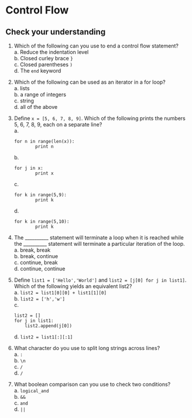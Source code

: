 # Control Flow

## Check your understanding

1. Which of the following can you use to end a control flow statement?  
	a. Reduce the indentation level   
	b. Closed curley brace `}`  
	c. Closed parentheses `)`  
	d. The `end` keyword  

2. Which of the following can be used as an iterator in a for loop?  
	a. lists  
	b. a range of integers  
	c. string  
	d. all of the above  

3. Define `x = [5, 6, 7, 8, 9]`. Which of the following prints the numbers 5, 6, 7, 8, 9, each on a separate line?  
	a.
	```
	for n in range(len(x)):
            print n
	```  
	b.
	```
	for j in x:
            print x
	```
	c.
	```
	for k in range(5,9):
            print k
	```  
	d.
	```
	for k in range(5,10):
            print k
	```  

4. The \_\_\_\_\_\_\_\_\_\_ statement will terminate a loop when it is reached while the \_\_\_\_\_\_\_\_\_\_ statement will terminate a particular iteration of the loop.  
	a. break, break  
	b. break, continue  
	c. continue, break  
	d. continue, continue  

5. Define `list1 = ['Hello','World']` and `list2 = [j[0] for j in list1]`. Which of the following yields an equivalent list2?  
	a. `list2 = list1[0][0] + list1[1][0]`  
	b. `list2 = ['h','w']`  
	c. 
	```
	list2 = []
	for j in list1:
	    list2.append(j[0])
	```
	d. `list2 = list1[:][:1]`

6. What character do you use to split long strings across lines?  
	a. `:`  
	b. `\n`  
	c. `/`  
	d. `/`

7. What boolean comparison can you use to check two conditions?  
	a. `logical_and`  
	b. `&&`  
	c. `and`  
	d. `||`
